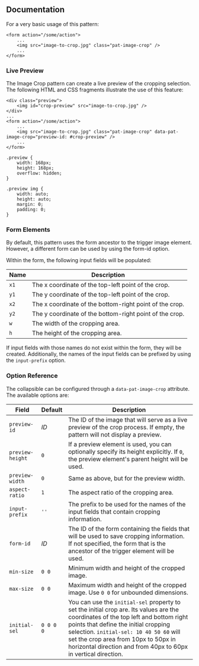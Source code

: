## Documentation

For a very basic usage of this pattern:

    <form action="/some/action">
        ...
        <img src="image-to-crop.jpg" class="pat-image-crop" />
        ...
    </form>

### Live Preview

The Image Crop pattern can create a live preview of the cropping
selection. The following HTML and CSS fragments illustrate the use of
this feature:

    <div class="preview">
        <img id="crop-preview" src="image-to-crop.jpg" />
    </div>
    ...
    <form action="/some/action">
        ...
        <img src="image-to-crop.jpg" class="pat-image-crop" data-pat-image-crop="preview-id: #crop-preview" />
        ...
    </form>

    .preview {
        width: 168px;
        height: 168px;
        overflow: hidden;
    }

    .preview img {
        width: auto;
        height: auto;
        margin: 0;
        padding: 0;
    }

### Form Elements

By default, this pattern uses the form ancestor to the trigger image
element. However, a different form can be used by using the form-id
option.

Within the form, the following input fields will be populated:

| Name | Description |
| ---- | ----------- |
| `x1` | The x coordinate of the top-left point of the crop. |
| `y1` | The y coordinate of the top-left point of the crop. |
| `x2` | The x coordinate of the bottom-right point of the crop. |
| `y2` | The y coordinate of the bottom-right point of the crop. |
| `w` | The width of the cropping area. |
| `h` | The height of the cropping area. |

If input fields with those names do not exist within the form, they will
be created. Additionally, the names of the input fields can be prefixed
by using the `input-prefix` option.

### Option Reference

The collapsible can be configured through a `data-pat-image-crop`
attribute. The available options are:

| Field | Default | Description |
| --------- | ------- | ----------- |
| `preview-id` | *ID* | The ID of the image that will serve as a live preview of the crop process. If empty, the pattern will not display a preview. |
| `preview-height` | `0` | If a preview element is used, you can optionally specify its height explicitly. If `0`, the preview element's parent height will be used. |
| `preview-width` | `0` | Same as above, but for the preview width. |
| `aspect-ratio` | `1` | The aspect ratio of the cropping area. |
| `input-prefix` | `''` | The prefix to be used for the names of the input fields that contain cropping information. |
| `form-id` | *ID* | The ID of the form containing the fields that will be used to save cropping information. If not specified, the form that is the ancestor of the trigger element will be used. |
| `min-size` | `0 0` | Minimum width and height of the cropped image. |
| `max-size` | `0 0` | Maximum width and height of the cropped image. Use `0 0` for unbounded dimensions. |
| `initial-sel` | `0 0 0 0` | You can use the ```initial-sel``` property to set the initial crop are. Its values are the coordinates of the top left and bottom right points that define the initial cropping selection. `initial-sel: 10 40 50 60` will set the crop area from 10px to 50px in horizontal direction and from 40px to 60px in vertical direction. |

